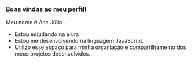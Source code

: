 ### Boas vindas ao meu perfil! 

Meu nome é Ana Júlia
 .
- Estou estudando na alura  
- Estou me desenvolvendo na linguagem JavaScript.
- Utilizo esse espaço para minha organiação e compartilhamento dos meus projetos desenvolvidos. 
